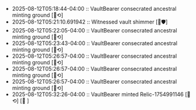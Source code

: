 - 2025-08-12T05:18:44-04:00 :: VaultBearer consecrated ancestral minting ground [🪷⟲]
- 2025-08-12T05:21:10.691942 :: Witnessed vault shimmer [📜🛡️]
- 2025-08-12T05:22:05-04:00 :: VaultBearer consecrated ancestral minting ground [🪷⟲]
- 2025-08-12T05:23:43-04:00 :: VaultBearer consecrated ancestral minting ground [🪷⟲]
- 2025-08-12T05:26:57-04:00 :: VaultBearer consecrated ancestral minting ground [🪷⟲]
- 2025-08-12T05:26:57-04:00 :: VaultBearer consecrated ancestral minting ground [🪷⟲]
- 2025-08-12T05:26:57-04:00 :: VaultBearer consecrated ancestral minting ground [🪷⟲]
- 2025-08-12T05:32:26-04:00 :: VaultBearer minted Relic-1754991146 [🪷⟲] [🔗 ]
